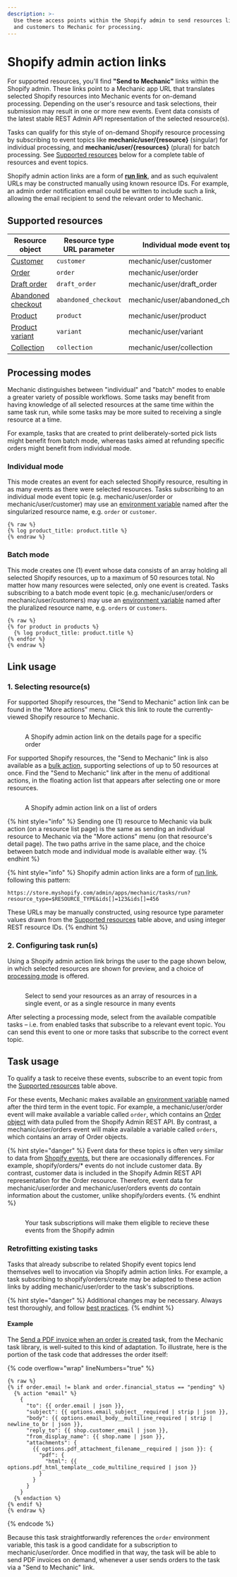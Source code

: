 ```yaml
---
description: >-
  Use these access points within the Shopify admin to send resources like orders
  and customers to Mechanic for processing.
---
```


# Shopify admin action links

For supported resources, you'll find **"Send to Mechanic"** links within the Shopify admin. These links point to a Mechanic app URL that translates selected Shopify resources into Mechanic events for on-demand processing. Depending on the user's resource and task selections, their submission may result in one or more new events. Event data consists of the latest stable REST Admin API representation of the selected resource(s).

Tasks can qualify for this style of on-demand Shopify resource processing by subscribing to event topics like **mechanic/user/{resource}** (singular) for individual processing, and **mechanic/user/{resources}** (plural) for batch processing. See [Supported resources](admin-action-links.md#supported-resources) below for a complete table of resources and event topics.

Shopify admin action links are a form of [**run link**](../../platform/integrations/run-links.md), and as such equivalent URLs may be constructed manually using known resource IDs. For example, an admin order notification email could be written to include such a link, allowing the email recipient to send the relevant order to Mechanic.

## Supported resources

| Resource object                                                                                               | Resource type URL parameter | Individual mode event topic       | Batch mode event topic             |
| ------------------------------------------------------------------------------------------------------------- | --------------------------- | --------------------------------- | ---------------------------------- |
| [Customer](https://shopify.dev/api/admin-rest/latest/resources/customer#resource-object)                      | `customer`                  | mechanic/user/customer            | mechanic/user/customers            |
| [Order](https://shopify.dev/api/admin-rest/latest/resources/order#resource-object)                            | `order`                     | mechanic/user/order               | mechanic/user/orders               |
| [Draft order](https://shopify.dev/api/admin-rest/latest/resources/draftorder#resource-object)                 | `draft_order`               | mechanic/user/draft\_order        | mechanic/user/draft\_orders        |
| [Abandoned checkout](https://shopify.dev/api/admin-rest/latest/resources/abandoned-checkouts#resource-object) | `abandoned_checkout`        | mechanic/user/abandoned\_checkout | mechanic/user/abandoned\_checkouts |
| [Product](https://shopify.dev/api/admin-rest/latest/resources/product#resource-object)                        | `product`                   | mechanic/user/product             | mechanic/user/products             |
| [Product variant](https://shopify.dev/api/admin-rest/latest/resources/product-variant#resource-object)        | `variant`                   | mechanic/user/variant             | mechanic/user/variants             |
| [Collection](https://shopify.dev/api/admin-rest/latest/resources/collection#resource-object)                  | `collection`                | mechanic/user/collection          | mechanic/user/collections          |

## Processing modes

Mechanic distinguishes between "individual" and "batch" modes to enable a greater variety of possible workflows. Some tasks may benefit from having knowledge of all selected resources at the same time within the same task run, while some tasks may be more suited to receiving a single resource at a time.

For example, tasks that are created to print deliberately-sorted pick lists might benefit from batch mode, whereas tasks aimed at refunding specific orders might benefit from individual mode.

### Individual mode

This mode creates an event for each selected Shopify resource, resulting in as many events as there were selected resources. Tasks subscribing to an individual mode event topic (e.g. mechanic/user/order or mechanic/user/customer) may use an [environment variable](../tasks/code/environment-variables.md) named after the singularized resource name, e.g. `order` or `customer`.

```liquid
{% raw %}
{% log product_title: product.title %}
{% endraw %}
```

### Batch mode

This mode creates one (1) event whose data consists of an array holding all selected Shopify resources, up to a maximum of 50 resources total. No matter how many resources were selected, only one event is created. Tasks subscribing to a batch mode event topic (e.g. mechanic/user/orders or mechanic/user/customers) may use an [environment variable](../tasks/code/environment-variables.md) named after the pluralized resource name, e.g. `orders` or `customers`.

```liquid
{% raw %}
{% for product in products %}
  {% log product_title: product.title %} 
{% endfor %}
{% endraw %}
```

## Link usage

### 1. Selecting resource(s)

For supported Shopify resources, the "Send to Mechanic" action link can be found in the "More actions" menu. Click this link to route the currently-viewed Shopify resource to Mechanic.

<figure><img src="../../.gitbook/assets/selecting resources.png" alt=""><figcaption><p>A Shopify admin action link on the details page for a specific order</p></figcaption></figure>

For supported Shopify resources, the "Send to Mechanic" link is also available as a [bulk action](https://help.shopify.com/en/manual/shopify-admin/productivity-tools/bulk-actions), supporting selections of up to 50 resources at once. Find the "Send to Mechanic" link after in the menu of additional actions, in the floating action list that appears after selecting one or more resources.

<figure><img src="../../.gitbook/assets/selecting bulk resources.png" alt=""><figcaption><p>A Shopify admin action link on a list of orders</p></figcaption></figure>

{% hint style="info" %}
Sending one (1) resource to Mechanic via bulk action (on a resource list page) is the same as sending an individual resource to Mechanic via the "More actions" menu (on that resource's detail page). The two paths arrive in the same place, and the choice between batch mode and individual mode is available either way.
{% endhint %}

{% hint style="info" %}
Shopify admin action links are a form of [run link](../../platform/integrations/run-links.md), following this pattern:

```
https://store.myshopify.com/admin/apps/mechanic/tasks/run?resource_type=$RESOURCE_TYPE&ids[]=123&ids[]=456
```

These URLs may be manually constructed, using resource type parameter values drawn from the [Supported resources](admin-action-links.md#supported-resources) table above, and using integer REST resource IDs.
{% endhint %}

### 2. Configuring task run(s)

Using a Shopify admin action link brings the user to the page shown below, in which selected resources are shown for preview, and a choice of [processing mode](admin-action-links.md#processing-modes) is offered.

<figure><img src="../../.gitbook/assets/processingMode.gif" alt=""><figcaption><p>Select to send your resources as an array of resources in a single event, or as a single resource in many events</p></figcaption></figure>

After selecting a processing mode, select from the available compatible tasks – i.e. from enabled tasks that subscribe to a relevant event topic. You can send this event to one or more tasks that subscribe to the correct event topic.

## Task usage

To qualify a task to receive these events, subscribe to an event topic from the [Supported resources](admin-action-links.md#supported-resources) table above.

For these events, Mechanic makes available an [environment variable](../tasks/code/environment-variables.md) named after the third term in the event topic. For example, a mechanic/user/order event will make available a variable called `order`, which contains an [Order object](../../platform/liquid/shopify/order.md) with data pulled from the Shopify Admin REST API. By contrast, a mechanic/user/orders event will make available a variable called `orders`, which contains an array of Order objects.

{% hint style="danger" %}
Event data for these topics is often very similar to data from [Shopify events](events/), but there are occasionally differences. For example, shopify/orders/\* events do not include customer data. By contrast, customer data is included in the Shopify Admin REST API representation for the Order resource. Therefore, event data for mechanic/user/order and mechanic/user/orders events _do_ contain information about the customer, unlike shopify/orders events.
{% endhint %}

<figure><img src="../../.gitbook/assets/edit-task.png" alt=""><figcaption><p>Your task subscriptions will make them eligible to recieve these events from the Shopify admin</p></figcaption></figure>

### Retrofitting existing tasks

Tasks that already subscribe to related Shopify event topics lend themselves well to invocation via Shopify admin action links. For example, a task subscribing to shopify/orders/create may be adapted to these action links by adding mechanic/user/order to the task's subscriptions.

{% hint style="danger" %}
Additional changes may be necessary. Always test thoroughly, and follow [best practices](https://learn.mechanic.dev/techniques/writing-a-high-quality-task).
{% endhint %}

#### Example

The [Send a PDF invoice when an order is created](https://tasks.mechanic.dev/send-a-pdf-invoice-when-an-order-is-created) task, from the Mechanic task library, is well-suited to this kind of adaptation. To illustrate, here is the portion of the task code that addresses the order itself:

{% code overflow="wrap" lineNumbers="true" %}
```liquid
{% raw %}
{% if order.email != blank and order.financial_status == "pending" %}
  {% action "email" %}
    {
      "to": {{ order.email | json }},
      "subject": {{ options.email_subject__required | strip | json }},
      "body": {{ options.email_body__multiline_required | strip | newline_to_br | json }},
      "reply_to": {{ shop.customer_email | json }},
      "from_display_name": {{ shop.name | json }},
      "attachments": {
        {{ options.pdf_attachment_filename__required | json }}: {
          "pdf": {
            "html": {{ options.pdf_html_template__code_multiline_required | json }}
          }
        }
      }
    }
  {% endaction %}
{% endif %}
{% endraw %}
```
{% endcode %}

Because this task straightforwardly references the `order` environment variable, this task is a good candidate for a subscription to mechanic/user/order. Once modified in that way, the task will be able to send PDF invoices on demand, whenever a user sends orders to the task via a "Send to Mechanic" link.
